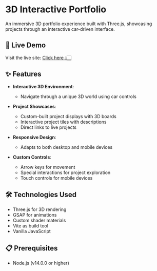 # 3D Interactive Portfolio

An immersive 3D portfolio experience built with Three.js, showcasing projects through an interactive car-driven interface.


## 🚀 Live Demo

Visit the live site: [Click here 👆🏻](https://vivekwithcar.vercel.app/)


## ✨ Features

- **Interactive 3D Environment**:
   - Navigate through a unique 3D world using car controls

- **Project Showcases**:
   - Custom-built project displays with 3D boards
   - Interactive project tiles with descriptions
   - Direct links to live projects
     
- **Responsive Design**:
   - Adapts to both desktop and mobile devices

- **Custom Controls**:
   - Arrow keys for movement
   - Special interactions for project exploration
   - Touch controls for mobile devices


## 🛠️ Technologies Used

- Three.js for 3D rendering
- GSAP for animations
- Custom shader materials
- Vite as build tool
- Vanilla JavaScript


## 📋 Prerequisites

- Node.js (v14.0.0 or higher)
